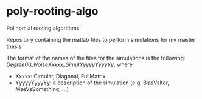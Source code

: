 # poly-rooting-algo
 Polinomial rooting algorithms
 
 Repository containing the matlab files to perform simulations for my master thesis
 
 The format of the names of the files for the simulations is the following:
 *Degree00_NoiseXxxxx_SimulYyyyyYyyyYy*,
 where
 - Xxxxx: Circular, Diagonal, FullMatrix
 - YyyyyYyyyYy: a description of the simulation (e.g. BiasVsIter, MseVsSomething, ...)
